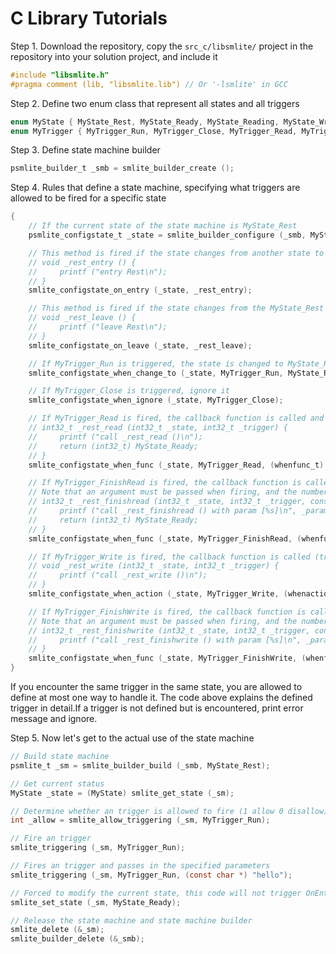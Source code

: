 # C Library Tutorials

Step 1. Download the repository, copy the `src_c/libsmlite/` project in the repository into your solution project, and include it

```c
#include "libsmlite.h"
#pragma comment (lib, "libsmlite.lib") // Or '-lsmlite' in GCC
```

Step 2. Define two enum class that represent all states and all triggers

```c
enum MyState { MyState_Rest, MyState_Ready, MyState_Reading, MyState_Writing };
enum MyTrigger { MyTrigger_Run, MyTrigger_Close, MyTrigger_Read, MyTrigger_FinishRead, MyTrigger_Write, MyTrigger_FinishWrite };
```

Step 3. Define state machine builder

```c
psmlite_builder_t _smb = smlite_builder_create ();
```

Step 4. Rules that define a state machine, specifying what triggers are allowed to be fired for a specific state

```c
{
    // If the current state of the state machine is MyState_Rest
    psmlite_configstate_t _state = smlite_builder_configure (_smb, MyState_Rest);

    // This method is fired if the state changes from another state to MyState_Rest state, not by the initial value specified when the state machine is initialized
    // void _rest_entry () {
    //     printf ("entry Rest\n");
    // }
    smlite_configstate_on_entry (_state, _rest_entry);

    // This method is fired if the state changes from the MyState_Rest state to another state
    // void _rest_leave () {
    //     printf ("leave Rest\n");
    // }
    smlite_configstate_on_leave (_state, _rest_leave);

    // If MyTrigger_Run is triggered, the state is changed to MyState_Ready
    smlite_configstate_when_change_to (_state, MyTrigger_Run, MyState_Ready);

    // If MyTrigger_Close is triggered, ignore it
    smlite_configstate_when_ignore (_state, MyTrigger_Close);

    // If MyTrigger_Read is fired, the callback function is called and the state is adjusted to the return value
    // int32_t _rest_read (int32_t _state, int32_t _trigger) {
    //     printf ("call _rest_read ()\n");
    //     return (int32_t) MyState_Ready;
    // }
    smlite_configstate_when_func (_state, MyTrigger_Read, (whenfunc_t) _rest_read);

    // If MyTrigger_FinishRead is fired, the callback function is called and the state is adjusted to the return value
    // Note that an argument must be passed when firing, and the number and type must match exactly, otherwise segment fault
    // int32_t _rest_finishread (int32_t _state, int32_t _trigger, const char *_param) {
    //     printf ("call _rest_finishread () with param [%s]\n", _param);
    //     return (int32_t) MyState_Ready;
    // }
    smlite_configstate_when_func (_state, MyTrigger_FinishRead, (whenfunc_t) _rest_finishread);

    // If MyTrigger_Write is fired, the callback function is called (triggering this method callback does not adjust the return value)
    // void _rest_write (int32_t _state, int32_t _trigger) {
    //     printf ("call _rest_write ()\n");
    // }
    smlite_configstate_when_action (_state, MyTrigger_Write, (whenaction_t) _rest_write);

    // If MyTrigger_FinishWrite is fired, the callback function is called (triggering this method callback does not adjust the return value).
    // Note that an argument must be passed when firing, and the number and type must match exactly, otherwise segment fault
    // int32_t _rest_finishwrite (int32_t _state, int32_t _trigger, const char *_param) {
    //     printf ("call _rest_finishwrite () with param [%s]\n", _param);
    // }
    smlite_configstate_when_func (_state, MyTrigger_FinishWrite, (whenfunc_t) _rest_finishwrite);
}
```

If you encounter the same trigger in the same state, you are allowed to define at most one way to handle it. The code above explains the defined trigger in detail.If a trigger is not defined but is encountered, print error message and ignore.

Step 5. Now let's get to the actual use of the state machine

```c
// Build state machine
psmlite_t _sm = smlite_builder_build (_smb, MyState_Rest);

// Get current status
MyState _state = (MyState) smlite_get_state (_sm);

// Determine whether an trigger is allowed to fire (1 allow 0 disallow)
int _allow = smlite_allow_triggering (_sm, MyTrigger_Run);

// Fire an trigger
smlite_triggering (_sm, MyTrigger_Run);

// Fires an trigger and passes in the specified parameters
smlite_triggering (_sm, MyTrigger_Run, (const char *) "hello");

// Forced to modify the current state, this code will not trigger OnEntry and OnLeave methods
smlite_set_state (_sm, MyState_Ready);

// Release the state machine and state machine builder
smlite_delete (&_sm);
smlite_builder_delete (&_smb);
```
